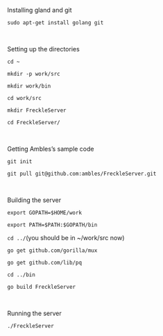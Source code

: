 Installing gland and git

`sudo apt-get install golang git`

 

Setting up the directories

`cd ~`

`mkdir -p work/src`

`mkdir work/bin`

`cd work/src`

`mkdir FreckleServer `

`cd FreckleServer/`

 

Getting Ambles’s sample code

`git init`

`git pull git@github.com:ambles/FreckleServer.git`

 

Building the server

`export GOPATH=$HOME/work`

`export PATH=$PATH:$GOPATH/bin`

`cd ../`(you should be in \~/work/src now)

`go get github.com/gorilla/mux`

`go get github.com/lib/pq`

`cd ../bin`

`go build FreckleServer`

 

Running the server

`./FreckleServer`

 
